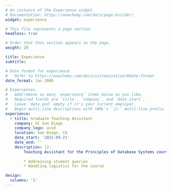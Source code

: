 ```yaml
---
# An instance of the Experience widget.
# Documentation: https://wowchemy.com/docs/page-builder/
widget: experience

# This file represents a page section.
headless: true

# Order that this section appears on the page.
weight: 20

title: Experience
subtitle:

# Date format for experience
#   Refer to https://wowchemy.com/docs/customization/#date-format
date_format: Jan 2006

# Experiences.
#   Add/remove as many `experience` items below as you like.
#   Required fields are `title`, `company`, and `date_start`.
#   Leave `date_end` empty if it's your current employer.
#   Begin multi-line descriptions with YAML's `|2-` multi-line prefix.
experience:
  - title: Graduate Teaching Assistant
    company: UC San Diego
    company_logo: ucsd
    location: San Diego, CA
    date_start: '2022-09-21'
    date_end: ''
    description: |2-
        Teaching Assistant for the Principles of Database Systems course. Responsibilities include:
        
        * Addressing student queries
        * Handling logistics for the course

design:
  columns: '1'
---
```

